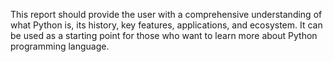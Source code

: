 This report should provide the user with a comprehensive understanding of what Python is, its history, key features, applications, and ecosystem. It can be used as a starting point for those who want to learn more about Python programming language.